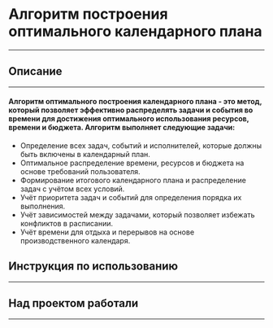 # Алгоритм построения оптимального календарного плана
---
## Описание
---
#### Алгоритм оптимального построения календарного плана - это метод, который позволяет эффективно распределять задачи и события во времени для достижения оптимального использования ресурсов, времени и бюджета. Алгоритм выполняет следующие задачи:
- Определение всех задач, событий и исполнителей, которые должны быть включены в календарный план.
- Оптимальное распределение времени, ресурсов и бюджета на основе требований пользователя.
- Формирование итогового календарного плана и распределение задач с учётом всех условий.
- Учёт приоритета задач и событий для определения порядка их выполнения.
- Учёт зависимостей между задачами, который позволяет избежать конфликтов в расписании.
- Учёт времени для отдыха и перерывов на основе производственного календаря.
## Инструкция по использованию
---
## Над проектом работали
---